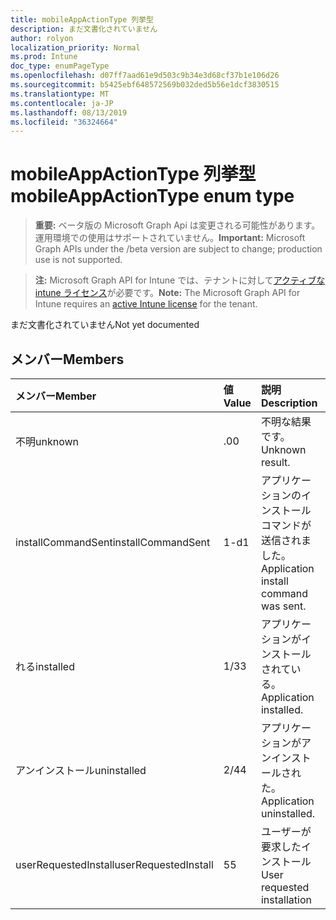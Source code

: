 ```yaml
---
title: mobileAppActionType 列挙型
description: まだ文書化されていません
author: rolyon
localization_priority: Normal
ms.prod: Intune
doc_type: enumPageType
ms.openlocfilehash: d07ff7aad61e9d503c9b34e3d68cf37b1e106d26
ms.sourcegitcommit: b5425ebf648572569b032ded5b56e1dcf3830515
ms.translationtype: MT
ms.contentlocale: ja-JP
ms.lasthandoff: 08/13/2019
ms.locfileid: "36324664"
---
```

# <a name="mobileappactiontype-enum-type"></a><span data-ttu-id="1d259-103">mobileAppActionType 列挙型</span><span class="sxs-lookup"><span data-stu-id="1d259-103">mobileAppActionType enum type</span></span>

> <span data-ttu-id="1d259-104">**重要:** ベータ版の Microsoft Graph Api は変更される可能性があります。運用環境での使用はサポートされていません。</span><span class="sxs-lookup"><span data-stu-id="1d259-104">**Important:** Microsoft Graph APIs under the /beta version are subject to change; production use is not supported.</span></span>

> <span data-ttu-id="1d259-105">**注:** Microsoft Graph API for Intune では、テナントに対して[アクティブな intune ライセンス](https://go.microsoft.com/fwlink/?linkid=839381)が必要です。</span><span class="sxs-lookup"><span data-stu-id="1d259-105">**Note:** The Microsoft Graph API for Intune requires an [active Intune license](https://go.microsoft.com/fwlink/?linkid=839381) for the tenant.</span></span>

<span data-ttu-id="1d259-106">まだ文書化されていません</span><span class="sxs-lookup"><span data-stu-id="1d259-106">Not yet documented</span></span>

## <a name="members"></a><span data-ttu-id="1d259-107">メンバー</span><span class="sxs-lookup"><span data-stu-id="1d259-107">Members</span></span>
|<span data-ttu-id="1d259-108">メンバー</span><span class="sxs-lookup"><span data-stu-id="1d259-108">Member</span></span>|<span data-ttu-id="1d259-109">値</span><span class="sxs-lookup"><span data-stu-id="1d259-109">Value</span></span>|<span data-ttu-id="1d259-110">説明</span><span class="sxs-lookup"><span data-stu-id="1d259-110">Description</span></span>|
|:---|:---|:---|
|<span data-ttu-id="1d259-111">不明</span><span class="sxs-lookup"><span data-stu-id="1d259-111">unknown</span></span>|<span data-ttu-id="1d259-112">.0</span><span class="sxs-lookup"><span data-stu-id="1d259-112">0</span></span>|<span data-ttu-id="1d259-113">不明な結果です。</span><span class="sxs-lookup"><span data-stu-id="1d259-113">Unknown result.</span></span>|
|<span data-ttu-id="1d259-114">installCommandSent</span><span class="sxs-lookup"><span data-stu-id="1d259-114">installCommandSent</span></span>|<span data-ttu-id="1d259-115">1-d</span><span class="sxs-lookup"><span data-stu-id="1d259-115">1</span></span>|<span data-ttu-id="1d259-116">アプリケーションのインストールコマンドが送信されました。</span><span class="sxs-lookup"><span data-stu-id="1d259-116">Application install command was sent.</span></span>|
|<span data-ttu-id="1d259-117">れる</span><span class="sxs-lookup"><span data-stu-id="1d259-117">installed</span></span>|<span data-ttu-id="1d259-118">1/3</span><span class="sxs-lookup"><span data-stu-id="1d259-118">3</span></span>|<span data-ttu-id="1d259-119">アプリケーションがインストールされている。</span><span class="sxs-lookup"><span data-stu-id="1d259-119">Application installed.</span></span>|
|<span data-ttu-id="1d259-120">アンインストール</span><span class="sxs-lookup"><span data-stu-id="1d259-120">uninstalled</span></span>|<span data-ttu-id="1d259-121">2/4</span><span class="sxs-lookup"><span data-stu-id="1d259-121">4</span></span>|<span data-ttu-id="1d259-122">アプリケーションがアンインストールされた。</span><span class="sxs-lookup"><span data-stu-id="1d259-122">Application uninstalled.</span></span>|
|<span data-ttu-id="1d259-123">userRequestedInstall</span><span class="sxs-lookup"><span data-stu-id="1d259-123">userRequestedInstall</span></span>|<span data-ttu-id="1d259-124">5</span><span class="sxs-lookup"><span data-stu-id="1d259-124">5</span></span>|<span data-ttu-id="1d259-125">ユーザーが要求したインストール</span><span class="sxs-lookup"><span data-stu-id="1d259-125">User requested installation</span></span>|



